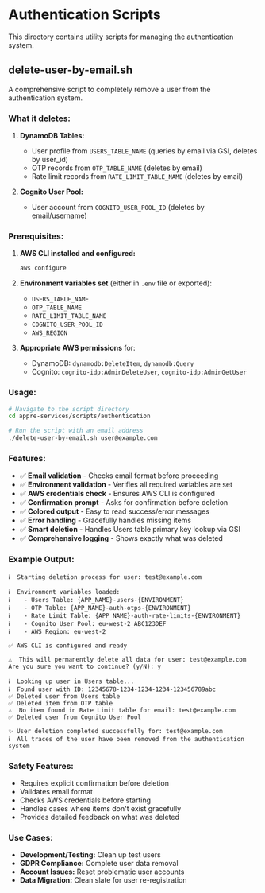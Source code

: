 # Authentication Scripts

This directory contains utility scripts for managing the authentication system.

## delete-user-by-email.sh

A comprehensive script to completely remove a user from the authentication system.

### What it deletes:

1. **DynamoDB Tables:**
   - User profile from `USERS_TABLE_NAME` (queries by email via GSI, deletes by user_id)
   - OTP records from `OTP_TABLE_NAME` (deletes by email)
   - Rate limit records from `RATE_LIMIT_TABLE_NAME` (deletes by email)

2. **Cognito User Pool:**
   - User account from `COGNITO_USER_POOL_ID` (deletes by email/username)

### Prerequisites:

1. **AWS CLI installed and configured:**
   ```bash
   aws configure
   ```

2. **Environment variables set** (either in `.env` file or exported):
   - `USERS_TABLE_NAME`
   - `OTP_TABLE_NAME`
   - `RATE_LIMIT_TABLE_NAME`
   - `COGNITO_USER_POOL_ID`
   - `AWS_REGION`

3. **Appropriate AWS permissions** for:
   - DynamoDB: `dynamodb:DeleteItem`, `dynamodb:Query`
   - Cognito: `cognito-idp:AdminDeleteUser`, `cognito-idp:AdminGetUser`

### Usage:

```bash
# Navigate to the script directory
cd appre-services/scripts/authentication

# Run the script with an email address
./delete-user-by-email.sh user@example.com
```

### Features:

- ✅ **Email validation** - Checks email format before proceeding
- ✅ **Environment validation** - Verifies all required variables are set
- ✅ **AWS credentials check** - Ensures AWS CLI is configured
- ✅ **Confirmation prompt** - Asks for confirmation before deletion
- ✅ **Colored output** - Easy to read success/error messages
- ✅ **Error handling** - Gracefully handles missing items
- ✅ **Smart deletion** - Handles Users table primary key lookup via GSI
- ✅ **Comprehensive logging** - Shows exactly what was deleted

### Example Output:

```
ℹ️  Starting deletion process for user: test@example.com

ℹ️  Environment variables loaded:
ℹ️    - Users Table: {APP_NAME}-users-{ENVIRONMENT}
ℹ️    - OTP Table: {APP_NAME}-auth-otps-{ENVIRONMENT}
ℹ️    - Rate Limit Table: {APP_NAME}-auth-rate-limits-{ENVIRONMENT}
ℹ️    - Cognito User Pool: eu-west-2_ABC123DEF
ℹ️    - AWS Region: eu-west-2

✅ AWS CLI is configured and ready

⚠️  This will permanently delete all data for user: test@example.com
Are you sure you want to continue? (y/N): y

ℹ️  Looking up user in Users table...
ℹ️  Found user with ID: 12345678-1234-1234-1234-123456789abc
✅ Deleted user from Users table
✅ Deleted item from OTP table
⚠️  No item found in Rate Limit table for email: test@example.com
✅ Deleted user from Cognito User Pool

✨ User deletion completed successfully for: test@example.com
ℹ️  All traces of the user have been removed from the authentication system
```

### Safety Features:

- Requires explicit confirmation before deletion
- Validates email format
- Checks AWS credentials before starting
- Handles cases where items don't exist gracefully
- Provides detailed feedback on what was deleted

### Use Cases:

- **Development/Testing:** Clean up test users
- **GDPR Compliance:** Complete user data removal
- **Account Issues:** Reset problematic user accounts
- **Data Migration:** Clean slate for user re-registration
